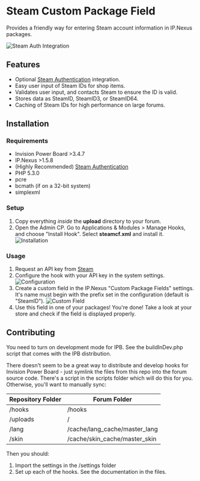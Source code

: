 Steam Custom Package Field
=======
Provides a friendly way for entering Steam account information in
IP.Nexus packages.

![Steam Auth Integration](http://yiyangc91.github.io/images/steamcf.png)

## Features
* Optional [Steam Authentication](https://github.com/Lavoaster/IP.Board-Steam-Authentication-Method)
  integration.
* Easy user input of Steam IDs for shop items.
* Validates user input, and contacts Steam to ensure the ID is valid.
* Stores data as SteamID, SteamID3, or SteamID64.
* Caching of Steam IDs for high performance on large forums.

## Installation
### Requirements
* Invision Power Board >3.4.7
* IP.Nexus >1.5.8
* (Highly Recommended) [Steam Authentication](https://github.com/Lavoaster/IP.Board-Steam-Authentication-Method)
* PHP 5.3.0
 * pcre
 * bcmath (if on a 32-bit system)
 * simplexml

### Setup

1. Copy everything *inside* the **upload** directory to your forum.
2. Open the Admin CP. Go to Applications & Modules > Manage Hooks, and
   choose "Install Hook". Select **steamcf.xml** and install it.
   ![Installation](http://yiyangc91.github.io/images/steamcf_install.png)


### Usage
1. Request an API key from [Steam](http://steamcommunity.com/dev/apikey)
2. Configure the hook with your API key in the system settings.
   ![Configuration](http://yiyangc91.github.io/images/steamcf_1.png)
3. Create a custom field in the IP.Nexus "Custom Package Fields"
   settings. It's name must begin with the prefix set in the
   configuration (default is "SteamID").
   ![Custom Field](http://yiyangc91.github.io/images/steamcf_2.png)
4. Use this field in one of your packages! You're done! Take a look
   at your store and check if the field is displayed properly.

## Contributing
You need to turn on development mode for IPB. See the buildInDev.php
script that comes with the IPB distribution.

There doesn't seem to be a great way to distribute and develop hooks
for Invision Power Board - just symlink the files from this repo
into the forum source code. There's a script in the scripts folder
which will do this for you. Otherwise, you'll want to manually sync:

| Repository Folder | Forum Folder                  |
|-------------------|-------------------------------|
| /hooks            | /hooks                        |
| /uploads          | /                             |
| /lang             | /cache/lang_cache/master_lang |
| /skin             | /cache/skin_cache/master_skin |

Then you should:

1. Import the settings in the /settings folder
2. Set up each of the hooks. See the documentation in the files.
